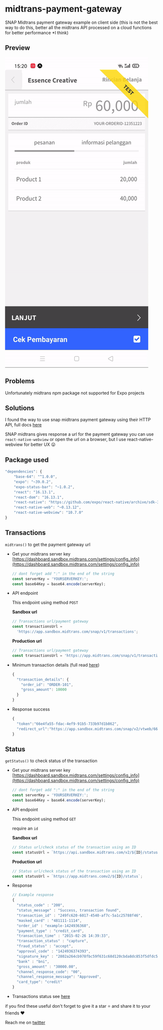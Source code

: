 # midtrans-payment-gateway

SNAP Midtrans payment gateway example on client side (this is not the best way to do this, better all the midtrans API processed on a cloud functions for better performance \*I think)

## Preview

![../media/midtrans.gif](../media/midtrans.gif)

## Problems

Unfortunately midtrans npm package not supported for Expo projects

## Solutions

I found the way to use snap midtrans payment gateway using their HTTP API, full docs [here](https://api-docs.midtrans.com/)

SNAP midtrans gives response a url for the payment gateway you can use `react-native-webview` or open the url on a browser, but I use react-native-webview for better UX 😛

## Package used

```jsx
"dependencies": {
    "base-64": "^1.0.0",
    "expo": "~39.0.2",
    "expo-status-bar": "~1.0.2",
    "react": "16.13.1",
    "react-dom": "16.13.1",
    "react-native": "https://github.com/expo/react-native/archive/sdk-39.0.4.tar.gz",
    "react-native-web": "~0.13.12",
    "react-native-webview": "10.7.0"
}
```

## Transactions

`midtrans()` to get the payment gateway url

- Get your midtrans server key [https://dashboard.sandbox.midtrans.com/settings/config_info](https://dashboard.sandbox.midtrans.com/settings/config_info)

  ```jsx
  // dont forget add ":" in the end of the string
  const serverKey = 'YOURSERVERKEY:';
  const base64Key = base64.encode(serverKey);
  ```

- API endpoint

  This endpoint using method `POST`

  **Sandbox url**

  ```jsx
  // Transactions url/payment gateway
  const transactionsUrl =
  	'https://app.sandbox.midtrans.com/snap/v1/transactions';
  ```

  **Production url**

  ```jsx
  // Transactions url/payment gateway
  const transactionsUrl = 'https://app.midtrans.com/snap/v1/transactions';
  ```

- Minimum transaction details (full read [here](https://snap-docs.midtrans.com/#request-body-json-parameter))

  ```jsx
  {
    "transaction_details": {
      "order_id": "ORDER-101",
      "gross_amount": 10000
    }
  }
  ```

- Response success

  ```jsx
  {
    "token":"66e4fa55-fdac-4ef9-91b5-733b97d1b862",
    "redirect_url":"https://app.sandbox.midtrans.com/snap/v2/vtweb/66e4fa55-fdac-4ef9-91b5-733b97d1b862"
  }
  ```

## Status

`getStatus()` to check status of the transaction

- Get your midtrans server key [https://dashboard.sandbox.midtrans.com/settings/config_info](https://dashboard.sandbox.midtrans.com/settings/config_info)

  ```jsx
  // dont forget add ":" in the end of the string
  const serverKey = 'YOURSERVERKEY:';
  const base64Key = base64.encode(serverKey);
  ```

- API endpoint

  This endpoint using method `GET`

  require an `id`

  **Sandbox url**

  ```jsx
  // Status url/check status of the transaction using an ID
  const statusUrl = `https://api.sandbox.midtrans.com/v2/${ID}/status`;
  ```

  **Production url**

  ```jsx
  // Status url/check status of the transaction using an ID
  const statusUrl = `https://app.midtrans.comv2/${ID}/status`;
  ```

- Response

  ```jsx
  // Example response
  {
    "status_code" : "200",
    "status_message" : "Success, transaction found",
    "transaction_id" : "249fc620-6017-4540-af7c-5a1c25788f46",
    "masked_card" : "481111-1114",
    "order_id" : "example-1424936368",
    "payment_type" : "credit_card",
    "transaction_time" : "2015-02-26 14:39:33",
    "transaction_status" : "capture",
    "fraud_status" : "accept",
    "approval_code" : "1424936374393",
    "signature_key" : "2802a264cb978fbc59f631c68d120cbda8dc853f5dfdc52301c615cf4f14e7a0b09aa...",
    "bank" : "bni",
    "gross_amount" : "30000.00",
    "channel_response_code": "00",
    "channel_response_message": "Approved",
    "card_type": "credit"
  }
  ```

- Transactions status see [here](https://api-docs.midtrans.com/#transaction-status)

if you find these useful don't forget to give it a star ⭐ and share it to your friends ❤️

Reach me on [twitter](https://twitter.com/kikiding/)
